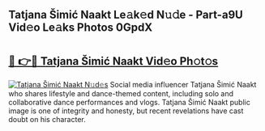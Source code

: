 ## Tatjana Šimić Naakt Le𝚊k𝚎d N𝚞𝚍e - Part-a9U Vid𝚎o Le𝚊ks Photos 0GpdX

# <h2><a href="http://fb33cw.evod.top/?m=Tatjana+%c5%a0imi%c4%87+Naakt">🔗 👉🔴 Tatjana Šimić Naakt Vid𝚎o Ph𝚘t𝚘s</a></h2>

[![Tatjana Šimić Naakt N𝚞d𝚎s](https://i.imgur.com/8V9OHl7.gif)](http://fb33cw.evod.top/?m=Tatjana+%c5%a0imi%c4%87+Naakt)
Social media influencer Tatjana Šimić Naakt who shares lifestyle and dance-themed content, including solo and collaborative dance performances and vlogs. Tatjana Šimić Naakt public image is one of integrity and honesty, but recent revelations have cast doubt on his character. 
